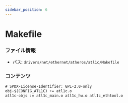 ```yaml
---
sidebar_position: 6
---
```

# Makefile

### ファイル情報

- パス: `drivers/net/ethernet/atheros/atl1c/Makefile`

### コンテンツ

```txt
# SPDX-License-Identifier: GPL-2.0-only
obj-$(CONFIG_ATL1C) += atl1c.o
atl1c-objs := atl1c_main.o atl1c_hw.o atl1c_ethtool.o

```
